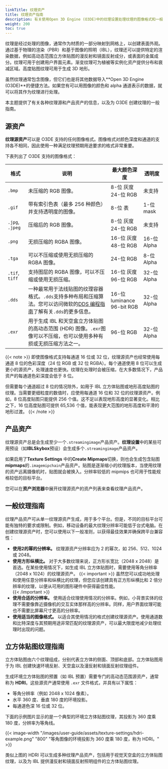 ```yaml
---
linkTitle: 纹理资产
title: 纹理资产指南
description: 有关使用Open 3D Engine (O3DE)中的纹理设置处理纹理的图像格式和一般指南的信息。
weight: 200
toc: true
---
```


纹理是经过处理的图像，通常作为材质的一部分映射到网格上，以创建表面外观。通过基于物理的渲染（PBR）和基于图像的照明（IBL），纹理还可以提供特定的渲染数据，例如高动态范围立方体贴图的漫反射和镜面反射成分，或表面的金属成分。纹理可用于创建用户界面元素。渐变纹理可为植被等实例化资产提供分布和衰减区域。高度贴图纹理可用于生成 3D 地形。

虽然纹理通常包含图像，但它们也是将其他数据导入**Open 3D Engine (O3DE)**的便捷方法。如果您有可以用图像的颜色和 alpha 通道表示的数据，就可以将其作为纹理进行处理。

本主题提供了有关各种纹理源和产品资产的信息，以及为 O3DE 创建纹理的一般指南。

## 源资产

**纹理源资产**可以是 O3DE 支持的任何图像格式。图像格式对颜色深度和通道的支持各不相同，因此使用一种满足纹理预期用途要求的格式非常重要。

下表列出了 O3DE 支持的图像格式：

| **格式** | **说明** | **最大颜色深度** | **透明度** |
| - | - | - | - |
| `.bmp` | 未压缩的 RGB 图像。 | 8-位 灰度<br>24-位 RGB | 未支持 |
| `.gif` | 带有索引色表（最多 256 种颜色）并支持透明度的图像。 | 8-位 表 | 1-位 mask |
| `.jpg`, `.jpeg` | 压缩后的 RGB 图像。 | 8-位 灰度<br>24-位 RGB | 未支持 |
| `.png` | 无损压缩的 RGBA 图像。| 16-位 灰度<br>48-位 RGB | 16-位 Alpha |
| `.tga` | 可以不压缩或使用无损压缩的 RGBA 图像。 | 24-位 RGB | 8-位 Alpha |
| `.tif`, `tiff` | 支持图层的 RGBA 图像，可以不压缩或使用无损压缩。 | 16-位 灰度<br>96-位 RGB | 32-位 Alpha |
| `.dds` | 一种最常用于法线贴图的纹理容器格式。`.dds`支持多种布局和压缩算法。您可以访问微软的[DDS 编程指南](https://docs.microsoft.com/en-us/windows/win32/direct3ddds/dx-graphics-dds-pguide)了解有关`.dds`的更多信息。 | 16-位 luminance<br>96-bit RGB | 32-位 Alpha |
| `.exr` | 用于生成 IBL 和天空盒立方体贴图的高动态范围 (HDR) 图像。`.exr`图像可以不压缩，也可以使用多种有损或无损压缩方法之一。 | 96-位 RGB | 32-位 Alpha |

{{< note >}}
即使图像格式支持每通道 16 位或 32 位，纹理源资产也经常使用每通道 8 位的色彩深度（24 位 RGB 或 32 位 RGBA）。每个通道使用 8 位可以生成更小的源资产，处理速度也更快。纹理在处理时会被压缩，在大多数情况下，产品资产的每通道色彩深度会低于 8 位。

但需要每个通道超过 8 位的情况除外，如用于 IBL 立方体贴图或地形高度贴图的纹理。当需要更细粒度的数值时，应使用每通道 16 位和 32 位的纹理源资产。例如，8 位高度贴图只能提供 256 个值。这不足以表现地形高度的显著变化。相比之下，16 位高度贴图可提供 65,536 个值，能表现更大范围的地形高度和平滑的地形过渡。
{{< /note >}}

## 产品资产

纹理源资产总是会生成至少一个`.streamingimage`产品资产。**纹理设置**中的某些可用预设（如**IBLSkybox**预设）会生成多个`.streamingimage`产品资产。

如果启用了**Texture Settings** 中的**Create Mipmaps**切换，则也会生成包含贴图**mipmaps**的`.imagemipchain`产品资产。贴图是逐渐缩小的纹理版本，当使用纹理的资产远离摄像机时，贴图就会被换入。分辨率较低的 mipmips 也可用于性能规格较低的目标平台。

您可以在**资产浏览器**中展开纹理源资产的资产列表来查看纹理产品资产。

## 一般纹理指南

纹理产品资产可从单一纹理源资产生成，用于多个平台。但是，不同的目标平台可能有独特的要求或限制。例如，移动设备的最大纹理分辨率可能低于台式电脑。在创建纹理源资产时，您可以使用以下一般准则，以获得最佳效果并确保跨平台兼容性：

* **使用2的幂的分辨率。** 纹理源资产分辨率应为 2 的幂次，如 256、512、1024 或 2048。
* **使用方形纵横比。** 对于大多数纹理来说，正方形长宽比（2048 x 2048）是首选。在某些使用情况下，如生成 IBL 立方体贴图时，需要使用等角分辨率（2048 x 1024）的纹理源资产。
    {{< important >}}
  虽然您可以成功地处理和使用任意分辨率和纵横比的纹理，但您应该创建具有正方形纵横比和 2 倍分辨率的纹理，以便从可用的图形硬件中获得最佳性能。  
    {{< /important >}}
* **使用合适的分辨率。** 使用适合纹理使用情况的分辨率。例如，小背景实体的纹理不需要像靠近摄像机的交互实体那样高的分辨率。同样，用户界面纹理可能也不需要比屏幕尺寸更高的分辨率。
* **使用适当的图像格式。** 以适合其使用情况的格式创建纹理源资产。使用通道数和比特深度与其预期用途非常匹配的纹理源资产，可以最大限度地减少处理纹理时出现的问题。

## 立方体贴图纹理指南

立方体贴图由六个纹理组成，分别代表立方体的侧面、顶部和底部。立方体贴图用于为 IBL 创建快速环境反射、天空盒以及漫反射和镜面反射纹理组件。

生成环境立方体贴图的预置（如 IBL 预置）需要专门的高动态范围源资产，通常称为 **HDRI**。这些源资产通常使用 `.exr` 文件格式，并具有以下属性：

* 等角分辨率（例如 2048 x 1024 像素）。
* 水平 360 度、垂直 180 度的环境投影。
* 每通道色深 16 位或 32 位。

下面的示例图片显示的是一个典型的环境立方体贴图纹理，其投影为 360 度乘 180 度，分辨率为等角线。

{{< image-width "/images/user-guide/assets/texture-settings/hdri-example.png" "800" "等角图像的环境投影为 360 度乘 180 度，称为 HDRI。" >}}

类似上图的 HDRI 可以生成多种纹理产品资产，包括用于视觉天空盒的立方体贴图纹理，以及为 IBL 提供漫反射和镜面反射照明组件的立方体贴图纹理。
